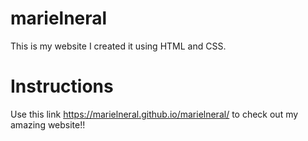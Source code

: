 # marielneral
 
This is my website I created it using HTML and CSS.

# Instructions

Use this link https://marielneral.github.io/marielneral/ to check out
my amazing website!!